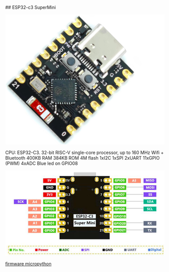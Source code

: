 ## ESP32-c3 SuperMini

![](./images/ESP32-C3-Supermini.png)

CPU: ESP32-C3. 32-bit RISC-V single-core processor,  up to 160 MHz
Wifi + Bluetooth
400KB RAM
384KB ROM
4M flash
1xI2C
1xSPI
2xUART
11xGPIO (PWM)
4xADC
Blue led on GPIO08

![](./images/ESP32-C3-SuperMIini-pinout.png)

[firmware micropython](https://micropython.org/download/ESP32_GENERIC_C3/)